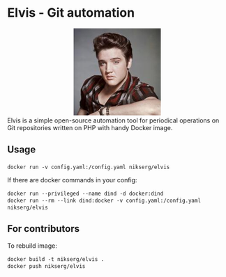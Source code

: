 # Elvis - Git automation

<center>
<img src="img.png"  alt="Love me tender"/>
</center>
Elvis is a simple open-source automation tool for periodical operations on Git repositories written on PHP with handy Docker image.

## Usage

`docker run -v config.yaml:/config.yaml nikserg/elvis`

If there are docker commands in your config:

```shell
docker run --privileged --name dind -d docker:dind
docker run --rm --link dind:docker -v config.yaml:/config.yaml nikserg/elvis
```

## For contributors

To rebuild image:

```shell
docker build -t nikserg/elvis .
docker push nikserg/elvis
```